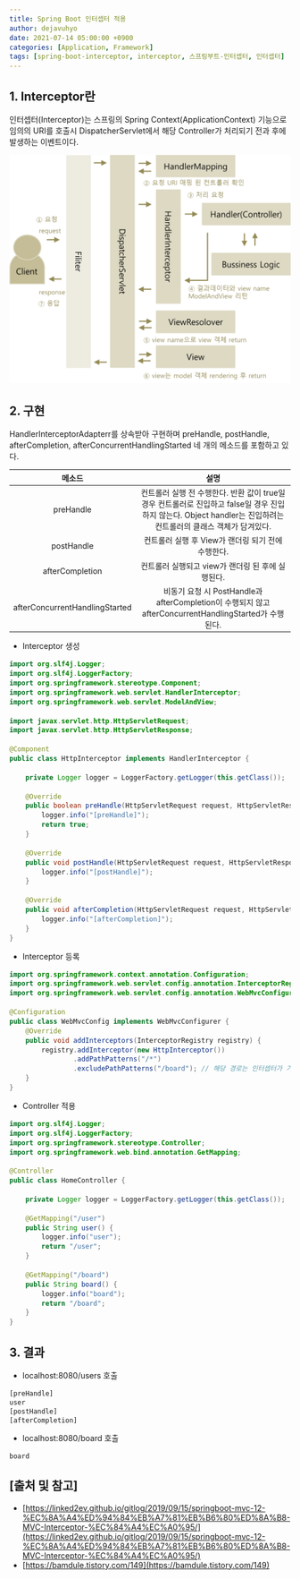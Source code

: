 ```yaml
---
title: Spring Boot 인터셉터 적용
author: dejavuhyo
date: 2021-07-14 05:00:00 +0900
categories: [Application, Framework]
tags: [spring-boot-interceptor, interceptor, 스프링부트-인터셉터, 인터셉터]
---
```


## 1. Interceptor란
인터셉터(Interceptor)는 스프링의 Spring Context(ApplicationContext) 기능으로 임의의 URI를 호출시 DispatcherServlet에서 해당 Controller가 처리되기 전과 후에 발생하는 이벤트이다.

![interceptor](/assets/img/2021-07-14-spring-boot-interceptor/interceptor.png)

## 2. 구현
HandlerInterceptorAdapterr를 상속받아 구현하며 preHandle, postHandle, afterCompletion, afterConcurrentHandlingStarted 네 개의 메소드를 포함하고 있다.

| 메소드 | 설명 |
|:-----:|:-----:|
| preHandle | 컨트롤러 실행 전 수행한다. 반환 값이 true일 경우 컨트롤러로 진입하고 false일 경우 진입하지 않는다. Object handler는 진입하려는 컨트롤러의 클래스 객체가 담겨있다. |
| postHandle | 컨트롤러 실행 후 View가 랜더링 되기 전에 수행한다. |
| afterCompletion | 컨트롤러 실행되고 view가 랜더링 된 후에 실행된다. |
| afterConcurrentHandlingStarted | 비동기 요청 시 PostHandle과 afterCompletion이 수행되지 않고 afterConcurrentHandlingStarted가 수행된다. |

* Interceptor 생성

```java
import org.slf4j.Logger;
import org.slf4j.LoggerFactory;
import org.springframework.stereotype.Component;
import org.springframework.web.servlet.HandlerInterceptor;
import org.springframework.web.servlet.ModelAndView;

import javax.servlet.http.HttpServletRequest;
import javax.servlet.http.HttpServletResponse;

@Component
public class HttpInterceptor implements HandlerInterceptor {

    private Logger logger = LoggerFactory.getLogger(this.getClass());

    @Override
    public boolean preHandle(HttpServletRequest request, HttpServletResponse response, Object handler) throws Exception {
        logger.info("[preHandle]");
        return true;
    }

    @Override
    public void postHandle(HttpServletRequest request, HttpServletResponse response, Object handler, ModelAndView modelAndView) throws Exception {
        logger.info("[postHandle]");
    }

    @Override
    public void afterCompletion(HttpServletRequest request, HttpServletResponse response, Object object, Exception ex) throws Exception {
        logger.info("[afterCompletion]");
    }
}
```

* Interceptor 등록

```java
import org.springframework.context.annotation.Configuration;
import org.springframework.web.servlet.config.annotation.InterceptorRegistry;
import org.springframework.web.servlet.config.annotation.WebMvcConfigurer;

@Configuration
public class WebMvcConfig implements WebMvcConfigurer {
    @Override
    public void addInterceptors(InterceptorRegistry registry) {
        registry.addInterceptor(new HttpInterceptor())
                .addPathPatterns("/*")
                .excludePathPatterns("/board"); // 해당 경로는 인터셉터가 가로채지 않는다.
    }
}
```

* Controller 적용

```java
import org.slf4j.Logger;
import org.slf4j.LoggerFactory;
import org.springframework.stereotype.Controller;
import org.springframework.web.bind.annotation.GetMapping;

@Controller
public class HomeController {

    private Logger logger = LoggerFactory.getLogger(this.getClass());

    @GetMapping("/user")
    public String user() {
        logger.info("user");
        return "/user";
    }

    @GetMapping("/board")
    public String board() {
        logger.info("board");
        return "/board";
    }
}
```

## 3. 결과

* localhost:8080/users 호출

```text
[preHandle]
user
[postHandle]
[afterCompletion]
```

* localhost:8080/board 호출

```text
board
```

## [출처 및 참고]
* [https://linked2ev.github.io/gitlog/2019/09/15/springboot-mvc-12-%EC%8A%A4%ED%94%84%EB%A7%81%EB%B6%80%ED%8A%B8-MVC-Interceptor-%EC%84%A4%EC%A0%95/](https://linked2ev.github.io/gitlog/2019/09/15/springboot-mvc-12-%EC%8A%A4%ED%94%84%EB%A7%81%EB%B6%80%ED%8A%B8-MVC-Interceptor-%EC%84%A4%EC%A0%95/)
* [https://bamdule.tistory.com/149](https://bamdule.tistory.com/149)
